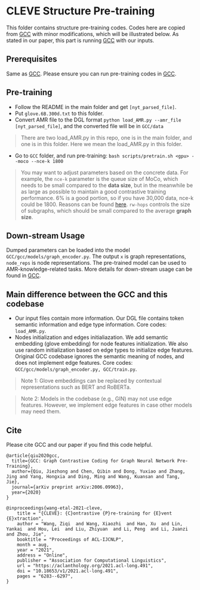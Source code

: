 # CLEVE Structure Pre-training

This folder contains structure pre-training codes. Codes here are copied from [GCC](https://github.com/THUDM/GCC) with minor modifications, which will be illustrated below. As stated in our paper, this part is running [GCC](https://github.com/THUDM/GCC) with our inputs.

## Prerequisites

Same as [GCC](https://github.com/THUDM/GCC). Please ensure you can run pre-training codes in [GCC](https://github.com/THUDM/GCC).

## Pre-training
* Follow the README in the main folder and get ```[nyt_parsed_file]```.
* Put ```glove.6B.300d.txt``` to this folder.
* Convert AMR file to the DGL format ```python load_AMR.py --amr_file [nyt_parsed_file]```, and the converted file will be in ```GCC/data```

> There are two load_AMR.py in this repo, one is in the main folder, and one is in this folder. Here we mean the load_AMR.py in this folder.

* Go to ```GCC``` folder, and run pre-training: ```bash scripts/pretrain.sh <gpu> --moco --nce-k 1800```

> You may want to adjust parameters based on the concrete data. For example, the ```nce-k``` parameter is the queue size of MoCo, which needs to be small compared to the **data size**, but in the meanwhile be as large as possible to maintain a good contrastive training performance. 6% is a good portion, so if you have 30,000 data, nce-k could be 1800. Reasons can be found [here](https://github.com/facebookresearch/moco/issues/24#issuecomment-631233654). ```rw-hops``` controls the size of subgraphs, which should be small compared to the average **graph size**.

## Down-stream Usage
Dumped parameters can be loaded into the model ```GCC/gcc/models/graph_encoder.py```. The output ```x``` is graph representations, ```node_reps``` is node representations. The pre-trained model can be used to AMR-knowledge-related tasks. More details for down-stream usage can be found in [GCC](https://github.com/THUDM/GCC).

## Main difference between the GCC and this codebase
* Our input files contain more information. Our DGL file contains token semantic information and edge type information. Core codes: ```load_AMR.py```.
* Nodes initialization and edges initialiazation. We add semantic embedding (glove embedding) for node features initialization. We also use random initialization based on edge types to initialize edge features. Original GCC codebase ignores the semantic meaning of nodes, and does not implement edge features. Core codes: ```GCC/gcc/models/graph_encoder.py, GCC/train.py```. 

> Note 1: Glove embeddings can be replaced by contextual representations such as BERT and RoBERTa.

> Note 2: Models in the codebase (e.g., GIN) may not use edge features. However, we implement edge features in case other models may need them.
  
## Cite
Please cite GCC and our paper if you find this code helpful.

```
@article{qiu2020gcc,
  title={GCC: Graph Contrastive Coding for Graph Neural Network Pre-Training},
  author={Qiu, Jiezhong and Chen, Qibin and Dong, Yuxiao and Zhang, Jing and Yang, Hongxia and Ding, Ming and Wang, Kuansan and Tang, Jie},
  journal={arXiv preprint arXiv:2006.09963},
  year={2020}
}

@inproceedings{wang-etal-2021-cleve,
    title = "{CLEVE}: {C}ontrastive {P}re-training for {E}vent {E}xtraction",
    author = "Wang, Ziqi  and Wang, Xiaozhi  and Han, Xu  and Lin, Yankai  and Hou, Lei  and Liu, Zhiyuan  and Li, Peng  and Li, Juanzi  and Zhou, Jie",
    booktitle = "Proceedings of ACL-IJCNLP",
    month = aug,
    year = "2021",
    address = "Online",
    publisher = "Association for Computational Linguistics",
    url = "https://aclanthology.org/2021.acl-long.491",
    doi = "10.18653/v1/2021.acl-long.491",
    pages = "6283--6297",
}
```